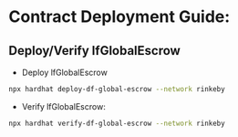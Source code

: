 # Contract Deployment Guide:

## Deploy/Verify lfGlobalEscrow

- Deploy lfGlobalEscrow

```sh
npx hardhat deploy-df-global-escrow --network rinkeby 
```

- Verify lfGlobalEscrow:

```sh
npx hardhat verify-df-global-escrow --network rinkeby
```
